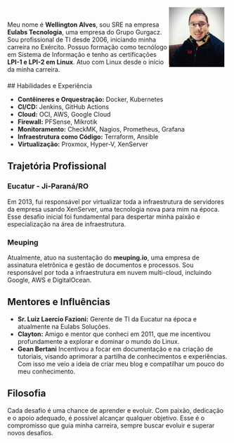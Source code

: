 
<div style="margin-bottom: 20px;">
<img src="/img/12.jpg" style="float: right; margin-right: 10px; width: 25%;">
<br>
<p>Meu nome é <strong>Wellington Alves</strong>, sou SRE na empresa <strong>Eulabs Tecnologia</strong>, uma empresa do Grupo Gurgacz. Sou profissional de TI desde 2006, iniciando minha carreira no Exército. Possuo formação como tecnólogo em Sistema de Informação e tenho as certificações <br>
<strong>LPI-1 e LPI-2 em Linux</strong>. Atuo com Linux desde o início da minha carreira.
</p>
</div>
<div style="clear: both;"></div>
## Habilidades e Experiência

- **Contêineres e Orquestração:** Docker, Kubernetes
- **CI/CD:** Jenkins, GitHub Actions
- **Cloud:** OCI, AWS, Google Cloud
- **Firewall:** PFSense, Mikrotik
- **Monitoramento:** CheckMK, Nagios, Prometheus, Grafana
- **Infraestrutura como Código:** Terraform, Ansible
- **Virtualização:** Proxmox, Hyper-V, XenServer

## Trajetória Profissional

### Eucatur - Ji-Paraná/RO
Em 2013, fui responsável por virtualizar toda a infraestrutura de servidores da empresa usando XenServer, uma tecnologia nova para mim na época. Esse desafio inicial foi fundamental para despertar minha paixão e especialização na área de infraestrutura.

### Meuping
Atualmente, atuo na sustentação do **meuping.io**, uma empresa de assinatura eletrônica e gestão de documentos e processos. Sou responsável por toda a infraestrutura em nuvem multi-cloud, incluindo Google, AWS e DigitalOcean.

## Mentores e Influências

- **Sr. Luiz Laercio Fazioni:** Gerente de TI da Eucatur na época e atualmente na Eulabs Soluções.
- **Clayton:** Amigo e mentor que conheci em 2011, que me incentivou profundamente a explorar e dominar o mundo do Linux.
- **Gean Bertani** Incentivou a focar em documentação e na criação de tutoriais, visando aprimorar a partilha de conhecimentos e experiências. Com isso me veio a ideia de criar meu
blog e compatilhar um pouco do meu conhecimento. 


## Filosofia

Cada desafio é uma chance de aprender e evoluir. Com paixão, dedicação e o apoio adequado, é possível alcançar qualquer objetivo. 
Esse é o compromisso que guia minha carreira, sempre buscar evoluir e superar novos desafios.
